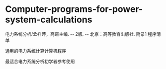 # Computer-programs-for-power-system-calculations
电力系统分析/孟祥萍，高嬿主编. -- 2版. -- 北京：高等教育出版社. 附录1 程序清单

通用的电力系统计算计算机程序

最适合电力系统分析初学者参考使用
